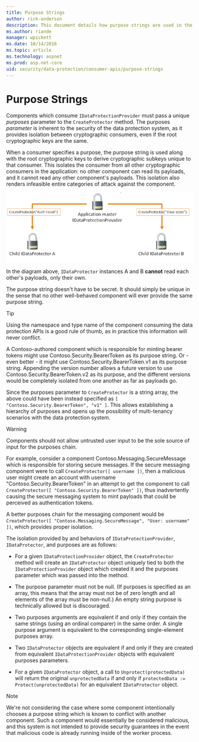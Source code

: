 ```yaml
---
title: Purpose Strings
author: rick-anderson
description: This document details how purpose strings are used in the ASP.NET Core data protection APIs.
ms.author: riande
manager: wpickett
ms.date: 10/14/2016
ms.topic: article
ms.technology: aspnet
ms.prod: asp.net-core
uid: security/data-protection/consumer-apis/purpose-strings
---
```

# Purpose Strings

<a name="data-protection-consumer-apis-purposes"></a>

Components which consume `IDataProtectionProvider` must pass a unique *purposes* parameter to the `CreateProtector` method. The purposes *parameter* is inherent to the security of the data protection system, as it provides isolation between cryptographic consumers, even if the root cryptographic keys are the same.

When a consumer specifies a purpose, the purpose string is used along with the root cryptographic keys to derive cryptographic subkeys unique to that consumer. This isolates the consumer from all other cryptographic consumers in the application: no other component can read its payloads, and it cannot read any other component's payloads. This isolation also renders infeasible entire categories of attack against the component.

![Purpose Diagram Example](purpose-strings/_static/purposes.png)

In the diagram above, `IDataProtector` instances A and B **cannot** read each other's payloads, only their own.

The purpose string doesn't have to be secret. It should simply be unique in the sense that no other well-behaved component will ever provide the same purpose string.

>[!TIP]
> Using the namespace and type name of the component consuming the data protection APIs is a good rule of thumb, as in practice this information will never conflict.
>
>A Contoso-authored component which is responsible for minting bearer tokens might use Contoso.Security.BearerToken as its purpose string. Or - even better - it might use Contoso.Security.BearerToken.v1 as its purpose string. Appending the version number allows a future version to use Contoso.Security.BearerToken.v2 as its purpose, and the different versions would be completely isolated from one another as far as payloads go.

Since the purposes parameter to `CreateProtector` is a string array, the above could have been instead specified as `[ "Contoso.Security.BearerToken", "v1" ]`. This allows establishing a hierarchy of purposes and opens up the possibility of multi-tenancy scenarios with the data protection system.

<a name="data-protection-contoso-purpose"></a>

>[!WARNING]
> Components should not allow untrusted user input to be the sole source of input for the purposes chain.
>
>For example, consider a component Contoso.Messaging.SecureMessage which is responsible for storing secure messages. If the secure messaging component were to call `CreateProtector([ username ])`, then a malicious user might create an account with username "Contoso.Security.BearerToken" in an attempt to get the component to call `CreateProtector([ "Contoso.Security.BearerToken" ])`, thus inadvertently causing the secure messaging system to mint payloads that could be perceived as authentication tokens.
>
>A better purposes chain for the messaging component would be `CreateProtector([ "Contoso.Messaging.SecureMessage", "User: username" ])`, which provides proper isolation.

The isolation provided by and behaviors of `IDataProtectionProvider`, `IDataProtector`, and purposes are as follows:

* For a given `IDataProtectionProvider` object, the `CreateProtector` method will create an `IDataProtector` object uniquely tied to both the `IDataProtectionProvider` object which created it and the purposes parameter which was passed into the method.

* The purpose parameter must not be null. (If purposes is specified as an array, this means that the array must not be of zero length and all elements of the array must be non-null.) An empty string purpose is technically allowed but is discouraged.

* Two purposes arguments are equivalent if and only if they contain the same strings (using an ordinal comparer) in the same order. A single purpose argument is equivalent to the corresponding single-element purposes array.

* Two `IDataProtector` objects are equivalent if and only if they are created from equivalent `IDataProtectionProvider` objects with equivalent purposes parameters.

* For a given `IDataProtector` object, a call to `Unprotect(protectedData)` will return the original `unprotectedData` if and only if `protectedData := Protect(unprotectedData)` for an equivalent `IDataProtector` object.

> [!NOTE]
> We're not considering the case where some component intentionally chooses a purpose string which is known to conflict with another component. Such a component would essentially be considered malicious, and this system is not intended to provide security guarantees in the event that malicious code is already running inside of the worker process.
